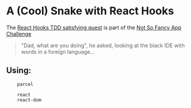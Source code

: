 # A (Cool) Snake with React Hooks 

The [React Hooks TDD satisfying quest](https://bookout.co.il/2020/07/14/react-hooks-tdd-satisfying-quest/) is part of the [Not So Fancy App Challenge](https://bookout.co.il/category/notfancyappchallenge/)

>  "Dad, what are you doing", he asked, looking at the black IDE with words in a foreign language...


## Using:
```
    parcel

    react
    react-dom
    
```